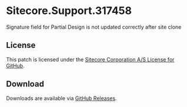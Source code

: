 # Sitecore.Support.317458
Signature field for Partial Design is not updated correctly after site clone

## License  
This patch is licensed under the [Sitecore Corporation A/S License for GitHub](https://github.com/sitecoresupport/Sitecore.Support.317458/blob/master/LICENSE).  

## Download  
Downloads are available via [GitHub Releases](https://github.com/sitecoresupport/Sitecore.Support.317458/releases).  
